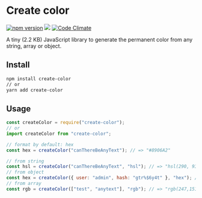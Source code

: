 # Create color

[![npm version](https://badge.fury.io/js/create-color.svg)](https://badge.fury.io/js/create-color) ![](https://img.shields.io/npm/dm/create-color.svg)
[![Code Climate](https://codeclimate.com/github/yakotika/create-color.svg)](https://codeclimate.com/github/yakotika/create-color)

A tiny (2.2 KB) JavaScript library to generate the permanent color from any string, array or object.

## Install

```bash
npm install create-color
// or
yarn add create-color
```

## Usage

```js
const createColor = require("create-color");
// or
import createColor from "create-color";
```

```js
// format by default: hex
const hex = createColor("canThereBeAnyText"); // => "#8906A2"
```

```js
// from string
const hsl = createColor("canThereBeAnyText", "hsl"); // => "hsl(290, 93%, 33%)"
// from object
const hex = createColor({ user: "admin", hash: "gtr%$6y4t" }, "hex"); // => "#29F947"
// from array
const rgb = createColor(["test", "anytext"], "rgb"); // => "rgb(247,151,245)"
```
